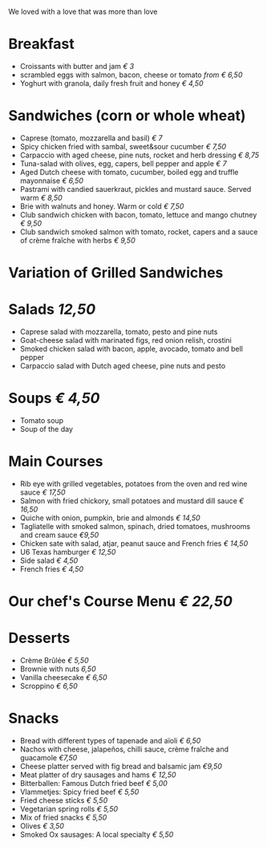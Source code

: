 We loved with a love that was more than love
# Breakfast
- Croissants with butter and jam *€ 3*
- scrambled eggs with salmon, bacon, cheese or tomato *from € 6,50*
- Yoghurt with granola, daily fresh fruit and honey *€ 4,50*

# Sandwiches (corn or whole wheat)
- Caprese (tomato, mozzarella and basil) *€ 7*
- Spicy chicken fried with sambal, sweet&sour cucumber *€ 7,50*
- Carpaccio with aged cheese, pine nuts, rocket and herb dressing *€ 8,75*
- Tuna-salad with olives, egg, capers, bell pepper and apple *€ 7*
- Aged Dutch cheese with tomato, cucumber, boiled egg and truffle mayonnaise *€ 6,50*
- Pastrami with candied sauerkraut, pickles and mustard sauce. Served warm *€ 8,50*
- Brie with walnuts and honey. Warm or cold *€ 7,50*
- Club sandwich chicken with bacon, tomato, lettuce and mango chutney *€ 9,50*
- Club sandwich smoked salmon with tomato, rocket, capers and a sauce of crème fraîche with herbs *€ 9,50*

# Variation of Grilled Sandwiches 

# Salads *12,50*
- Caprese salad with mozzarella, tomato, pesto and pine nuts
- Goat-cheese salad with marinated figs, red onion relish, crostini 
- Smoked chicken salad with bacon, apple, avocado, tomato and bell pepper
- Carpaccio salad with Dutch aged cheese, pine nuts and pesto

# Soups *€ 4,50*
- Tomato soup
- Soup of the day

# Main Courses 
- Rib eye with grilled vegetables, potatoes from the oven and red wine sauce *€ 17,50*
- Salmon with fried chickory, small potatoes and mustard dill sauce *€ 16,50*
- Quiche with onion, pumpkin, brie and almonds *€ 14,50*
- Tagliatelle with smoked salmon, spinach, dried tomatoes, mushrooms and cream sauce *€9,50*
- Chicken sate with salad, atjar, peanut sauce and French fries *€ 14,50*
- U6 Texas hamburger *€ 12,50*
- Side salad *€ 4,50* 
- French fries *€ 4,50*

# Our chef's Course Menu *€ 22,50*

# Desserts
- Crème Brûlée *€ 5,50*
- Brownie with nuts *6,50*
- Vanilla cheesecake *€ 6,50*
- Scroppino *€ 6,50*

# Snacks
- Bread with different types of tapenade and aïoli *€ 6,50*
- Nachos with cheese, jalapeños, chilli sauce, crème fraîche and guacamole *€7,50*
- Cheese platter served with fig bread and balsamic jam  *€9,50*
- Meat platter of dry sausages and hams  *€ 12,50*
- Bitterballen: Famous Dutch fried beef *€ 5,00*
- Vlammetjes: Spicy fried beef *€ 5,50*
- Fried cheese sticks *€ 5,50*
- Vegetarian spring rolls  *€ 5,50*
- Mix of fried snacks  *€ 5,50*
- Olives *€ 3,50*
- Smoked Ox sausages: A local specialty *€ 5,50*